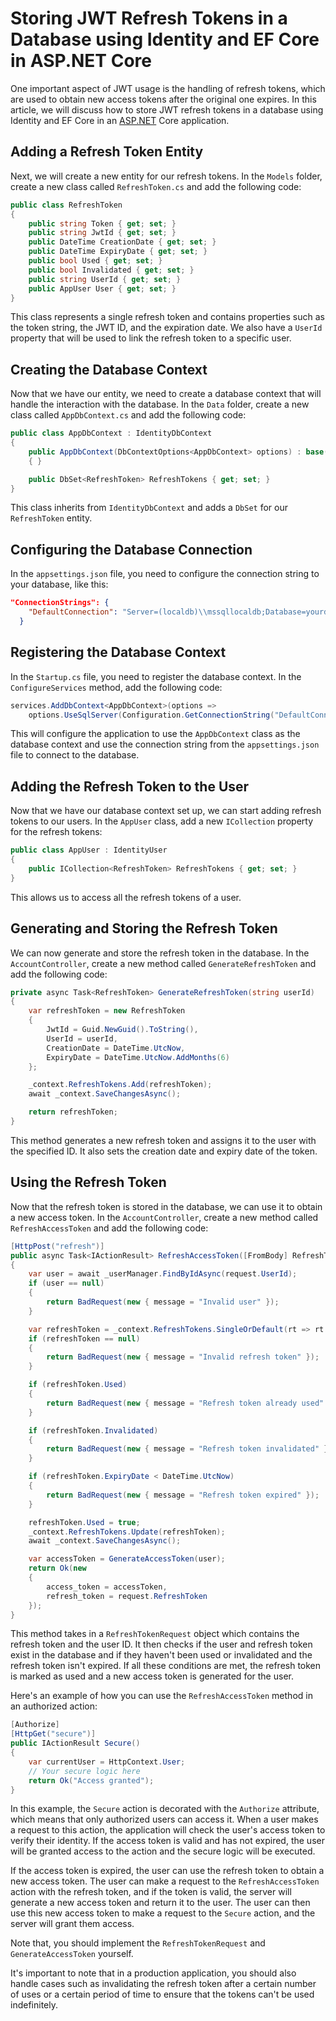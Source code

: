 # Storing JWT Refresh Tokens in a Database using Identity and EF Core in ASP.NET Core

One important aspect of JWT usage is the handling of refresh tokens, which are used to obtain new access tokens after the original one expires. In this article, we will discuss how to store JWT refresh tokens in a database using Identity and EF Core in an [ASP.NET](http://ASP.NET) Core application.

## **Adding a Refresh Token Entity**

Next, we will create a new entity for our refresh tokens. In the `Models` folder, create a new class called `RefreshToken.cs` and add the following code:

```csharp
public class RefreshToken
{
    public string Token { get; set; }
    public string JwtId { get; set; }
    public DateTime CreationDate { get; set; }
    public DateTime ExpiryDate { get; set; }
    public bool Used { get; set; }
    public bool Invalidated { get; set; }
    public string UserId { get; set; }
    public AppUser User { get; set; }
}
```

This class represents a single refresh token and contains properties such as the token string, the JWT ID, and the expiration date. We also have a `UserId` property that will be used to link the refresh token to a specific user.

## **Creating the Database Context**

Now that we have our entity, we need to create a database context that will handle the interaction with the database. In the `Data` folder, create a new class called `AppDbContext.cs` and add the following code:

```csharp
public class AppDbContext : IdentityDbContext
{
    public AppDbContext(DbContextOptions<AppDbContext> options) : base(options)
    { }

    public DbSet<RefreshToken> RefreshTokens { get; set; }
}
```

This class inherits from `IdentityDbContext` and adds a `DbSet` for our `RefreshToken` entity.

## **Configuring the Database Connection**

In the `appsettings.json` file, you need to configure the connection string to your database, like this:

```json
"ConnectionStrings": {
    "DefaultConnection": "Server=(localdb)\\mssqllocaldb;Database=yourdbname;Trusted_Connection=True;MultipleActiveResultSets=true"
  }
```

## **Registering the Database Context**

In the `Startup.cs` file, you need to register the database context. In the `ConfigureServices` method, add the following code:

```csharp
services.AddDbContext<AppDbContext>(options =>
    options.UseSqlServer(Configuration.GetConnectionString("DefaultConnection")));
```

This will configure the application to use the `AppDbContext` class as the database context and use the connection string from the `appsettings.json` file to connect to the database.

## **Adding the Refresh Token to the User**

Now that we have our database context set up, we can start adding refresh tokens to our users. In the `AppUser` class, add a new `ICollection` property for the refresh tokens:

```csharp
public class AppUser : IdentityUser
{
    public ICollection<RefreshToken> RefreshTokens { get; set; }
}
```

This allows us to access all the refresh tokens of a user.

## **Generating and Storing the Refresh Token**

We can now generate and store the refresh token in the database. In the `AccountController`, create a new method called `GenerateRefreshToken` and add the following code:

```csharp
private async Task<RefreshToken> GenerateRefreshToken(string userId)
{
    var refreshToken = new RefreshToken
    {
        JwtId = Guid.NewGuid().ToString(),
        UserId = userId,
        CreationDate = DateTime.UtcNow,
        ExpiryDate = DateTime.UtcNow.AddMonths(6)
    };

    _context.RefreshTokens.Add(refreshToken);
    await _context.SaveChangesAsync();

    return refreshToken;
}
```

This method generates a new refresh token and assigns it to the user with the specified ID. It also sets the creation date and expiry date of the token.

## **Using the Refresh Token**

Now that the refresh token is stored in the database, we can use it to obtain a new access token. In the `AccountController`, create a new method called `RefreshAccessToken` and add the following code:

```csharp
[HttpPost("refresh")]
public async Task<IActionResult> RefreshAccessToken([FromBody] RefreshTokenRequest request)
{
    var user = await _userManager.FindByIdAsync(request.UserId);
    if (user == null)
    {
        return BadRequest(new { message = "Invalid user" });
    }

    var refreshToken = _context.RefreshTokens.SingleOrDefault(rt => rt.Token == request.RefreshToken && rt.UserId == request.UserId);
    if (refreshToken == null)
    {
        return BadRequest(new { message = "Invalid refresh token" });
    }

    if (refreshToken.Used)
    {
        return BadRequest(new { message = "Refresh token already used" });
    }

    if (refreshToken.Invalidated)
    {
        return BadRequest(new { message = "Refresh token invalidated" });
    }

    if (refreshToken.ExpiryDate < DateTime.UtcNow)
    {
        return BadRequest(new { message = "Refresh token expired" });
    }

    refreshToken.Used = true;
    _context.RefreshTokens.Update(refreshToken);
    await _context.SaveChangesAsync();

    var accessToken = GenerateAccessToken(user);
    return Ok(new
    {
        access_token = accessToken,
        refresh_token = request.RefreshToken
    });
}
```

This method takes in a `RefreshTokenRequest` object which contains the refresh token and the user ID. It then checks if the user and refresh token exist in the database and if they haven't been used or invalidated and the refresh token isn't expired. If all these conditions are met, the refresh token is marked as used and a new access token is generated for the user.

Here's an example of how you can use the `RefreshAccessToken` method in an authorized action:

```csharp
[Authorize]
[HttpGet("secure")]
public IActionResult Secure()
{
    var currentUser = HttpContext.User;
    // Your secure logic here
    return Ok("Access granted");
}
```

In this example, the `Secure` action is decorated with the `Authorize` attribute, which means that only authorized users can access it. When a user makes a request to this action, the application will check the user's access token to verify their identity. If the access token is valid and has not expired, the user will be granted access to the action and the secure logic will be executed.

If the access token is expired, the user can use the refresh token to obtain a new access token. The user can make a request to the `RefreshAccessToken` action with the refresh token, and if the token is valid, the server will generate a new access token and return it to the user. The user can then use this new access token to make a request to the `Secure` action, and the server will grant them access.

Note that, you should implement the `RefreshTokenRequest` and `GenerateAccessToken` yourself.

It's important to note that in a production application, you should also handle cases such as invalidating the refresh token after a certain number of uses or a certain period of time to ensure that the tokens can't be used indefinitely.